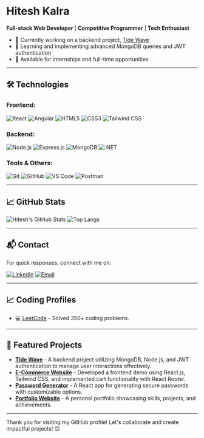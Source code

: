 # Hitesh Kalra

**Full-stack Web Developer** | **Competitive Programmer** | **Tech Enthusiast**

- 🔭 Currently working on a backend project, [Tide Wave](https://github.com/honeykalra22/tide-wave)
- 🌱 Learning and implementing advanced MongoDB queries and JWT authentication
- 💼 Available for internships and full-time opportunities

---

## 🛠 Technologies

### Frontend:
![React](https://img.shields.io/badge/-React-61DAFB?style=for-the-badge&logo=react&logoColor=black)
![Angular](https://img.shields.io/badge/-Angular-DD0031?style=for-the-badge&logo=angular&logoColor=white)
![HTML5](https://img.shields.io/badge/-HTML5-E34F26?style=for-the-badge&logo=html5&logoColor=white)
![CSS3](https://img.shields.io/badge/-CSS3-1572B6?style=for-the-badge&logo=css3&logoColor=white)
![Tailwind CSS](https://img.shields.io/badge/-TailwindCSS-38B2AC?style=for-the-badge&logo=tailwind-css&logoColor=white)

### Backend:
![Node.js](https://img.shields.io/badge/-Node.js-339933?style=for-the-badge&logo=Node.js&logoColor=white)
![Express.js](https://img.shields.io/badge/-Express.js-000000?style=for-the-badge&logo=express&logoColor=white)
![MongoDB](https://img.shields.io/badge/-MongoDB-47A248?style=for-the-badge&logo=mongodb&logoColor=white)
![.NET](https://img.shields.io/badge/-.NET-512BD4?style=for-the-badge&logo=dotnet&logoColor=white)

### Tools & Others:
![Git](https://img.shields.io/badge/-Git-F05032?style=for-the-badge&logo=git&logoColor=white)
![GitHub](https://img.shields.io/badge/-GitHub-181717?style=for-the-badge&logo=github)
![VS Code](https://img.shields.io/badge/-VSCode-007ACC?style=for-the-badge&logo=visual-studio-code)
![Postman](https://img.shields.io/badge/-Postman-FF6C37?style=for-the-badge&logo=postman&logoColor=white)

---

## 📈 GitHub Stats

![Hitesh's GitHub Stats](https://github-readme-stats.vercel.app/api?username=honeykalra22&show_icons=true&theme=dark)
![Top Langs](https://github-readme-stats.vercel.app/api/top-langs/?username=honeykalra22&layout=compact&theme=dark)

---

## 📬 Contact

For quick responses, connect with me on:

[![LinkedIn](https://img.shields.io/badge/-LinkedIn-0077B5?style=for-the-badge&logo=linkedin)](https://www.linkedin.com/in/hiteshkalra22/)
[![Email](https://img.shields.io/badge/-Gmail-D14836?style=for-the-badge&logo=gmail&logoColor=white)](mailto:hiteshkalra229489@gmail.com)

---

## 📈 Coding Profiles

- 💻 [LeetCode](https://leetcode.com/honeykalra22/) - Solved 350+ coding problems.

---

## 🌟 Featured Projects

- **[Tide Wave](https://github.com/honeykalra22/tide-wave)** - A backend project utilizing MongoDB, Node.js, and JWT authentication to manage user interactions effectively.
- **[E-Commerce Website](https://github.com/honeykalra22/ecommerce-frontend)** - Developed a frontend demo using React.js, Tailwind CSS, and implemented cart functionality with React Router.
- **[Password Generator](https://github.com/honeykalra22/password-generator)** - A React app for generating secure passwords with customizable options.
- **[Portfolio Website](https://github.com/honeykalra22/portfolio2)** - A personal portfolio showcasing skills, projects, and achievements.

---

Thank you for visiting my GitHub profile! Let's collaborate and create impactful projects! 😊
